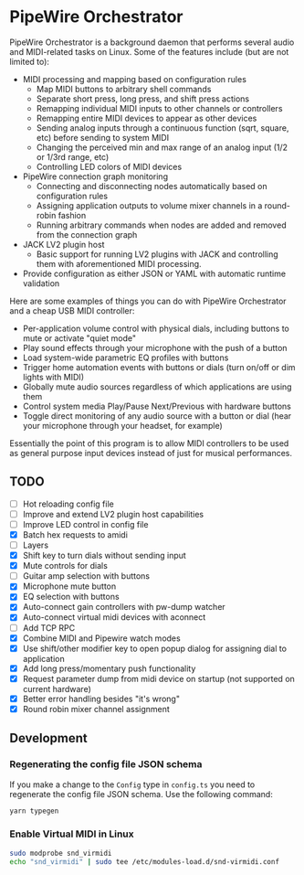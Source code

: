 # PipeWire Orchestrator

PipeWire Orchestrator is a background daemon that performs several audio and MIDI-related
tasks on Linux. Some of the features include (but are not limited to):

- MIDI processing and mapping based on configuration rules
  - Map MIDI buttons to arbitrary shell commands
  - Separate short press, long press, and shift press actions
  - Remapping individual MIDI inputs to other channels or controllers
  - Remapping entire MIDI devices to appear as other devices
  - Sending analog inputs through a continuous function (sqrt, square, etc) before
    sending to system MIDI
  - Changing the perceived min and max range of an analog input (1/2 or 1/3rd range,
    etc)
  - Controlling LED colors of MIDI devices
- PipeWire connection graph monitoring
  - Connecting and disconnecting nodes automatically based on configuration rules
  - Assigning application outputs to volume mixer channels in a round-robin fashion
  - Running arbitrary commands when nodes are added and removed from the connection
    graph
- JACK LV2 plugin host
  - Basic support for running LV2 plugins with JACK and controlling them with
    aforementioned MIDI processing.
- Provide configuration as either JSON or YAML with automatic runtime validation

Here are some examples of things you can do with PipeWire Orchestrator and a cheap USB
MIDI controller:

- Per-application volume control with physical dials, including buttons to mute or
  activate "quiet mode"
- Play sound effects through your microphone with the push of a button
- Load system-wide parametric EQ profiles with buttons
- Trigger home automation events with buttons or dials (turn on/off or dim lights with
  MIDI)
- Globally mute audio sources regardless of which applications are using them
- Control system media Play/Pause Next/Previous with hardware buttons
- Toggle direct monitoring of any audio source with a button or dial (hear your
  microphone through your headset, for example)

Essentially the point of this program is to allow MIDI controllers to be used as general
purpose input devices instead of just for musical performances.

## TODO

- [ ] Hot reloading config file
- [ ] Improve and extend LV2 plugin host capabilities
- [ ] Improve LED control in config file
- [x] Batch hex requests to amidi
- [ ] Layers
- [x] Shift key to turn dials without sending input
- [x] Mute controls for dials
- [ ] Guitar amp selection with buttons
- [x] Microphone mute button
- [x] EQ selection with buttons
- [x] Auto-connect gain controllers with pw-dump watcher
- [x] Auto-connect virtual midi devices with aconnect
- [ ] Add TCP RPC
- [x] Combine MIDI and Pipewire watch modes
- [x] Use shift/other modifier key to open popup dialog for assigning dial to application
- [x] Add long press/momentary push functionality
- [x] Request parameter dump from midi device on startup (not supported on current
      hardware)
- [x] Better error handling besides "it's wrong"
- [x] Round robin mixer channel assignment

## Development

### Regenerating the config file JSON schema

If you make a change to the `Config` type in `config.ts` you need to regenerate the
config file JSON schema. Use the following command:

```bash
yarn typegen
```

### Enable Virtual MIDI in Linux

```bash
sudo modprobe snd_virmidi
echo "snd_virmidi" | sudo tee /etc/modules-load.d/snd-virmidi.conf
```
